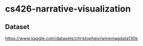 # cs426-narrative-visualization

## Dataset
https://www.kaggle.com/datasets/christopheiv/winemagdata130k